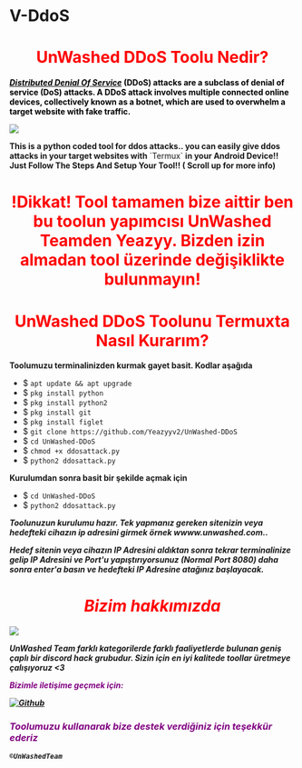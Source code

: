 # V-DdoS<h1 style="color:red" align="center">UnWashed DDoS Toolu Nedir?</h1>
<div>
<p style="color:black"><b><i><u>Distributed Denial Of Service</u></i> (DDoS) attacks are a subclass of denial of service (DoS) attacks. A DDoS attack involves multiple connected online devices, collectively known as a botnet, which are used to overwhelm a target website with fake traffic.</b></p>
<img src="https://cdn.discordapp.com/attachments/870740780938047520/870740893093724240/20210731_005139.jpg">
<p style="color:80% black"><b>This is a python coded tool for ddos attacks.. you can easily give ddos attacks in your target websites with</b> `Termux` <b>in your Android Device!! Just Follow The Steps And Setup Your Tool!! ( Scroll up for more info) </b> 
<br>
<h1 align="center" style="color:red">!Dikkat! Tool tamamen bize aittir ben bu toolun yapımcısı UnWashed Teamden Yeazyy. Bizden izin almadan tool üzerinde değişiklikte bulunmayın! <h1>

<h1 style="color:red" align="center"> UnWashed DDoS Toolunu Termuxta Nasıl Kurarım?</h1>

<p><b>Toolumuzu terminalinizden kurmak gayet basit. Kodlar aşağıda</b></p>

- $ `apt update && apt upgrade`
- $ `pkg install python`
- $ `pkg install python2`
- $ `pkg install git`
- $ `pkg install figlet`
- $ `git clone https://github.com/Yeazyyv2/UnWashed-DDoS`
- $ `cd UnWashed-DDoS`
- $ `chmod +x ddosattack.py`
- $ `python2 ddosattack.py`

<p><b>Kurulumdan sonra basit bir şekilde açmak için</b></p>

- $ `cd UnWashed-DDoS`
- $ `python2 ddosattack.py`

<p><b><i> Toolunuzun kurulumu hazır. Tek yapmanız gereken sitenizin veya hedefteki cihazın ip adresini girmek örnek wwww.unwashed.com..</b></i></p>

<p><b><i>Hedef sitenin veya cihazın IP Adresini aldıktan sonra tekrar terminalinize gelip IP Adresini ve Port'u yapıştırıyorsunuz (Normal Port 8080) daha sonra enter'a basın ve hedefteki IP Adresine atağınız başlayacak.<p><b><i>
<div>
<h1 style="color:red" align="center"> Bizim hakkımızda </h1>

<img src="https://media.discordapp.net/attachments/1160594417632170085/1168918913157971999/CortexBot-84.png?ex=65538392&is=65410e92&hm=47dba28a90b23273d4fea4b6783f954da12105541cf834ab6a65f07725322131&">

<p><b>UnWashed Team farklı kategorilerde farklı faaliyetlerde bulunan geniş çaplı bir discord hack grubudur. Sizin için en iyi kalitede toollar üretmeye çalışıyoruz <3 </b></p>

<p style="color:purple"><b>Bizimle iletişime geçmek için:</b></p>

[![Github](https://img.shields.io/badge/Facebook-FBGroup-blue?style=for-the-badge&logo=facebook)](https://discord.com/invite/XyTeBfYV5U)

<h3 style="color:purple"> Toolumuzu kullanarak bize destek verdiğiniz için teşekkür ederiz </h3>

``©UnWashedTeam``

